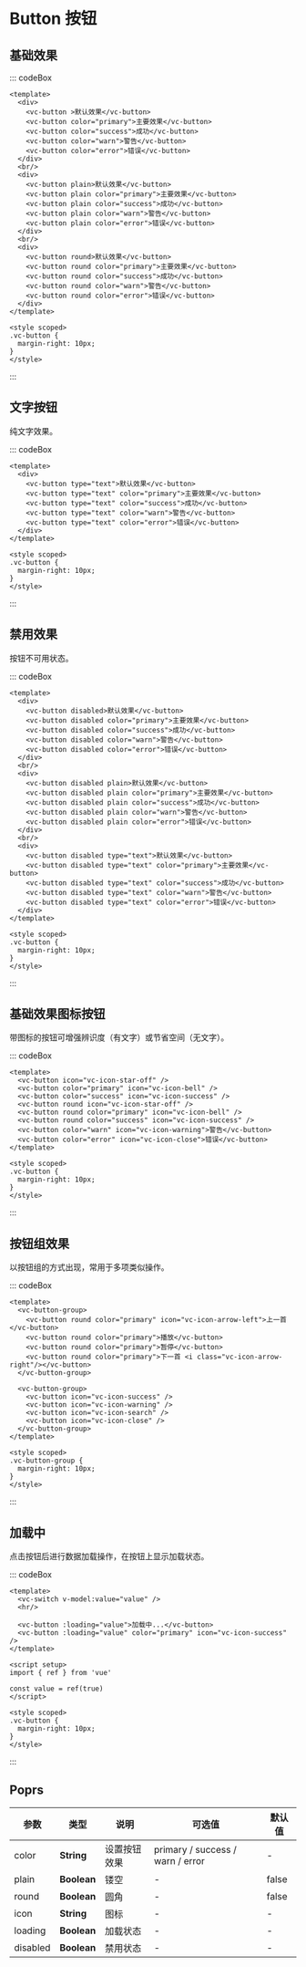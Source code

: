 # Button 按钮

## 基础效果

::: codeBox
```vue
<template>
  <div>
    <vc-button >默认效果</vc-button>
    <vc-button color="primary">主要效果</vc-button>
    <vc-button color="success">成功</vc-button>
    <vc-button color="warn">警告</vc-button>
    <vc-button color="error">错误</vc-button>
  </div>
  <br/>
  <div>
    <vc-button plain>默认效果</vc-button>
    <vc-button plain color="primary">主要效果</vc-button>
    <vc-button plain color="success">成功</vc-button>
    <vc-button plain color="warn">警告</vc-button>
    <vc-button plain color="error">错误</vc-button>
  </div>
  <br/>
  <div>
    <vc-button round>默认效果</vc-button>
    <vc-button round color="primary">主要效果</vc-button>
    <vc-button round color="success">成功</vc-button>
    <vc-button round color="warn">警告</vc-button>
    <vc-button round color="error">错误</vc-button>
  </div>
</template>

<style scoped>
.vc-button {
  margin-right: 10px;
}
</style>
```
:::

## 文字按钮

纯文字效果。

::: codeBox
```vue
<template>
  <div>
    <vc-button type="text">默认效果</vc-button>
    <vc-button type="text" color="primary">主要效果</vc-button>
    <vc-button type="text" color="success">成功</vc-button>
    <vc-button type="text" color="warn">警告</vc-button>
    <vc-button type="text" color="error">错误</vc-button>
  </div>
</template>

<style scoped>
.vc-button {
  margin-right: 10px;
}
</style>
```
:::

## 禁用效果

按钮不可用状态。

::: codeBox
```vue
<template>
  <div>
    <vc-button disabled>默认效果</vc-button>
    <vc-button disabled color="primary">主要效果</vc-button>
    <vc-button disabled color="success">成功</vc-button>
    <vc-button disabled color="warn">警告</vc-button>
    <vc-button disabled color="error">错误</vc-button>
  </div>
  <br/>
  <div>
    <vc-button disabled plain>默认效果</vc-button>
    <vc-button disabled plain color="primary">主要效果</vc-button>
    <vc-button disabled plain color="success">成功</vc-button>
    <vc-button disabled plain color="warn">警告</vc-button>
    <vc-button disabled plain color="error">错误</vc-button>
  </div>
  <br/>
  <div>
    <vc-button disabled type="text">默认效果</vc-button>
    <vc-button disabled type="text" color="primary">主要效果</vc-button>
    <vc-button disabled type="text" color="success">成功</vc-button>
    <vc-button disabled type="text" color="warn">警告</vc-button>
    <vc-button disabled type="text" color="error">错误</vc-button>
  </div>
</template>

<style scoped>
.vc-button {
  margin-right: 10px;
}
</style>
```
:::

## 基础效果图标按钮

带图标的按钮可增强辨识度（有文字）或节省空间（无文字）。

::: codeBox
```vue
<template>
  <vc-button icon="vc-icon-star-off" />
  <vc-button color="primary" icon="vc-icon-bell" />
  <vc-button color="success" icon="vc-icon-success" />
  <vc-button round icon="vc-icon-star-off" />
  <vc-button round color="primary" icon="vc-icon-bell" />
  <vc-button round color="success" icon="vc-icon-success" />
  <vc-button color="warn" icon="vc-icon-warning">警告</vc-button>
  <vc-button color="error" icon="vc-icon-close">错误</vc-button>
</template>

<style scoped>
.vc-button {
  margin-right: 10px;
}
</style>
```
:::

## 按钮组效果

以按钮组的方式出现，常用于多项类似操作。

::: codeBox
```vue
<template>
  <vc-button-group>
    <vc-button round color="primary" icon="vc-icon-arrow-left">上一首</vc-button>
    <vc-button round color="primary">播放</vc-button>
    <vc-button round color="primary">暂停</vc-button>
    <vc-button round color="primary">下一首 <i class="vc-icon-arrow-right"/></vc-button>
  </vc-button-group>

  <vc-button-group>
    <vc-button icon="vc-icon-success" />
    <vc-button icon="vc-icon-warning" />
    <vc-button icon="vc-icon-search" />
    <vc-button icon="vc-icon-close" />
  </vc-button-group>
</template>

<style scoped>
.vc-button-group {
  margin-right: 10px;
}
</style>
```
:::

## 加载中

点击按钮后进行数据加载操作，在按钮上显示加载状态。

::: codeBox
```vue
<template>
  <vc-switch v-model:value="value" />
  <hr/>

  <vc-button :loading="value">加载中...</vc-button>
  <vc-button :loading="value" color="primary" icon="vc-icon-success" />
</template>

<script setup>
import { ref } from 'vue'

const value = ref(true)
</script>

<style scoped>
.vc-button {
  margin-right: 10px;
}
</style>
```
:::

## Poprs

| 参数 | 类型 | 说明 | 可选值 | 默认值 |
|---|---|---|---|---|
| color | **String** | 设置按钮效果 | primary / success / warn / error | - |
| plain | **Boolean** | 镂空 | - | false |
| round | **Boolean** | 圆角 | - | false |
| icon | **String** | 图标 | - | - |
| loading | **Boolean** | 加载状态 | - | - |
| disabled | **Boolean** | 禁用状态 | - | - |

